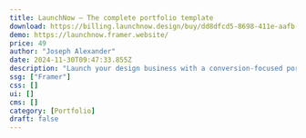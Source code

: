 ```yaml
---
title: LaunchNow — The complete portfolio template
download: https://billing.launchnow.design/buy/dd8dfcd5-8698-411e-aafb-3b616708d19f
demo: https://launchnow.framer.website/
price: 49
author: "Joseph Alexander"
date: 2024-11-30T09:47:33.855Z
description: "Launch your design business with a conversion-focused portfolio template. Built with Framer's powerful CMS, featuring integrated project showcase, client testimonials, and professional quote generation. Everything connects seamlessly."
ssg: ["Framer"]
css: []
ui: []
cms: []
category: [Portfolio]
draft: false
---
```

